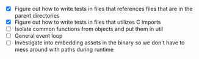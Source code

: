 <!--This is a list of to dos so I don't lose track of what I am doing. 
Some of these are not strictly related to the project (e.g. it could be zig related)-->

- [x] Figure out how to write tests in files that references files that are in the parent directories
- [x] Figure out how to write tests in files that utilizes C imports
- [ ] Isolate common functions from objects and put them in util
- [ ] General event loop
- [ ] Investigate into embedding assets in the binary so we don't have to mess around with paths during runtime
